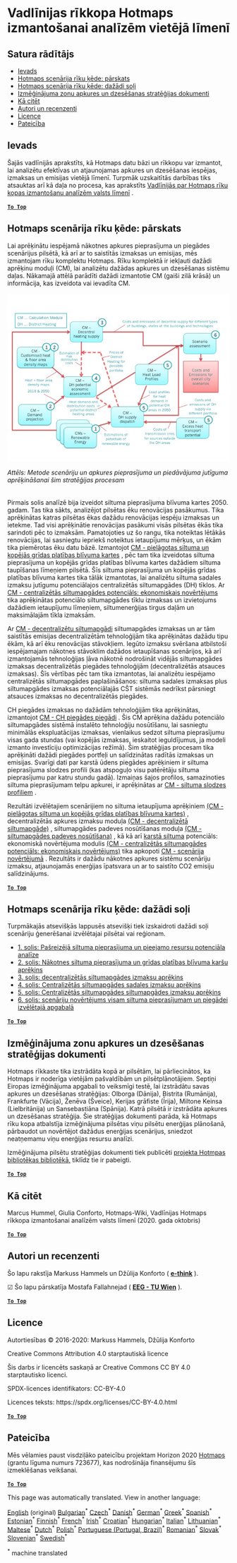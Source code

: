 <h1><a class="anchor" id="guidelines-for-using-the-hotmaps-toolbox-for-analyses-at-local-level" href="#guidelines-for-using-the-hotmaps-toolbox-for-analyses-at-local-level"><i class="fa fa-link"></i></a>Vadlīnijas rīkkopa Hotmaps izmantošanai analīzēm vietējā līmenī</h1><h2><a class="anchor" id="table-of-contents" href="#table-of-contents"><i class="fa fa-link"></i></a> Satura rādītājs</h2><ul><li> <a href="#introduction">Ievads</a></li><li> <a href="#the-hotmaps-scenario-toolchain-overview">Hotmaps scenārija rīku ķēde: pārskats</a></li><li> <a href="#the-hotmaps-scenario-toolchain-different-steps">Hotmaps scenārija rīku ķēde: dažādi soļi</a></li><li> <a href="#pilot-areas-heating-and-cooling-strategy-documents">Izmēģinājuma zonu apkures un dzesēšanas stratēģijas dokumenti</a></li><li> <a href="#how-to-cite">Kā citēt</a></li><li> <a href="#authors-and-reviewers">Autori un recenzenti</a></li><li> <a href="#license">Licence</a></li><li> <a href="#acknowledgement">Pateicība</a></li></ul><h2><a class="anchor" id="introduction" href="#introduction"><i class="fa fa-link"></i></a> Ievads</h2><p> Šajās vadlīnijās aprakstīts, kā Hotmaps datu bāzi un rīkkopu var izmantot, lai analizētu efektīvas un atjaunojamas apkures un dzesēšanas iespējas, izmaksas un emisijas vietējā līmenī. Turpmāk uzskaitītās darbības tiks atsauktas arī kā daļa no procesa, kas aprakstīts <a href="https://wiki.hotmaps.hevs.ch/en/guide-national-level-comprehensive-assessment-eed#introduction">Vadlīnijās par Hotmaps rīku kopas izmantošanu analīzēm valsts līmenī</a> .</p><p><ins> <code><strong><a href="#table-of-contents">To Top</a></strong></code></ins></p><h2><a class="anchor" id="the-hotmaps-scenario-toolchain--overview" href="#the-hotmaps-scenario-toolchain--overview"><i class="fa fa-link"></i></a> Hotmaps scenārija rīku ķēde: pārskats</h2><p> Lai aprēķinātu iespējamā nākotnes apkures pieprasījuma un piegādes scenārijus pilsētā, kā arī ar to saistītās izmaksas un emisijas, mēs izmantojam rīku komplektu Hotmaps. Rīku komplektā ir iekļauti dažādi aprēķinu moduļi (CM), lai analizētu dažādas apkures un dzesēšanas sistēmu daļas. Nākamajā attēlā parādīti dažādi izmantotie CM (gaiši zilā krāsā) un informācija, kas izveidota vai ievadīta CM.<br/><br/><img src="/en/guide-local-and-municipal-levels/Toolchain_29_06_2020.jpg"/></p><p> <em>Attēls: Metode scenāriju un apkures pieprasījuma un piedāvājuma jutīguma aprēķināšanai šim stratēģijas procesam</em><br/><br/><br/> Pirmais solis analīzē bija izveidot siltuma pieprasījuma blīvuma kartes 2050. gadam. Tas tika sākts, analizējot pilsētas ēku renovācijas pasākumus. Tika aprēķinātas katras pilsētas ēkas dažādu renovācijas iespēju izmaksas un ietekme. Tad visi aprēķinātie renovācijas pasākumi visās pilsētas ēkās tika sarindoti pēc to izmaksām. Pamatojoties uz šo rangu, tika noteiktas lētākās renovācijas, lai sasniegtu iepriekš noteiktus ietaupījumu mērķus, un ēkām tika piemērotas ēku datu bāzē. Izmantojot <a href="https://wiki.hotmaps.eu/en/CM-Customized-heat-and-floor-area-density-maps">CM - pielāgotas siltuma un kopējās grīdas platības blīvuma kartes</a> , pēc tam tika izveidotas siltuma pieprasījuma un kopējās grīdas platības blīvuma kartes dažādiem siltuma taupīšanas līmeņiem pilsētā. Šīs siltuma pieprasījuma un kopējās grīdas platības blīvuma kartes tika tālāk izmantotas, lai analizētu siltuma sadales izmaksu jutīgumu potenciālajos centralizētās siltumapgādes (DH) tīklos. Ar <a href="https://wiki.hotmaps.eu/en/CM-District-heating-potential-economic-assessment">CM - centralizētās siltumapgādes potenciāls: ekonomiskais novērtējums</a> tika aprēķinātas potenciālo siltumapgādes tīklu izmaksas un izvietojums dažādiem ietaupījumu līmeņiem, siltumenerģijas tirgus daļām un maksimālajām tīkla izmaksām.</p><p> Ar <a href="https://wiki.hotmaps.eu/en/CM-Decentral-heating-supply">CM - decentralizētu siltumapgādi</a> siltumapgādes izmaksas un ar tām saistītās emisijas decentralizētām tehnoloģijām tika aprēķinātas dažādu tipu ēkām, kā arī ēku renovācijas stāvokļiem. Iegūto izmaksu svēršana atbilstoši iespējamajam nākotnes stāvoklim dažādos ietaupīšanas scenārijos, kā arī izmantojamās tehnoloģijas ļāva nākotnē nodrošināt vidējās siltumapgādes izmaksas decentralizētās piegādes tehnoloģijām (decentralizētās atsauces izmaksas). Šīs vērtības pēc tam tika izmantotas, lai analizētu iespējamo centralizētās siltumapgādes paplašināšanos: siltuma sadales izmaksas plus siltumapgādes izmaksas potenciālajās CŠT sistēmās nedrīkst pārsniegt atsauces izmaksas no decentralizētās piegādes.</p><p> CH piegādes izmaksas no dažādām tehnoloģijām tika aprēķinātas, izmantojot <a href="https://wiki.hotmaps.eu/en/CM-District-heating-supply-dispatch">CM - CH piegādes piegādi</a> . Šis CM aprēķina dažādu potenciālo siltumapgādes sistēmā instalēto tehnoloģiju nosūtīšanu, lai sasniegtu minimālās ekspluatācijas izmaksas, vienlaikus sedzot siltuma pieprasījumu visas gada stundas (vai kopējās izmaksas, ieskaitot ieguldījumus, ja modeli izmanto investīciju optimizācijas režīmā). Šim stratēģijas procesam tika aprēķināti dažādi piegādes portfeļi un salīdzinātas radītās izmaksas un emisijas. Svarīgi dati par karstā ūdens piegādes aprēķiniem ir siltuma pieprasījuma slodzes profili (kas atspoguļo visu patērētāju siltuma pieprasījumu par katru stundu gadā). Izmaiņas šajos profilos, samazinoties siltuma pieprasījumam telpu apkurei, ir aprēķinātas ar <a href="https://wiki.hotmaps.hevs.ch/en/CM-Heat-load-profiles">CM - siltuma slodzes profiliem</a> .</p><p> Rezultāti izvēlētajiem scenārijiem no siltuma ietaupījuma aprēķiniem <a href="https://wiki.hotmaps.eu/en/CM-Customized-heat-and-floor-area-density-maps">(CM - pielāgotas siltuma un kopējās grīdas platības blīvuma kartes)</a> , decentralizētās apkures izmaksu moduļa <a href="https://wiki.hotmaps.eu/en/CM-Decentral-heating-supply">(CM - decentralizētā siltumapgāde)</a> , siltumapgādes padeves nosūtīšanas moduļa <a href="https://wiki.hotmaps.eu/en/CM-District-heating-supply-dispatch">(CM - siltumapgādes padeves nosūtīšana)</a> , kā kā arī <a href="https://wiki.hotmaps.eu/en/CM-District-heating-potential-economic-assessment">karstā siltuma</a> potenciāls: ekonomiskā novērtējuma modulis <a href="https://wiki.hotmaps.eu/en/CM-District-heating-potential-economic-assessment">(CM - centralizētās siltumapgādes potenciāls: ekonomiskais novērtējums)</a> tika apkopoti <a href="https://wiki.hotmaps.eu/en/CM-Scenario-assessment">CM - scenārija novērtējumā</a> . Rezultāts ir dažādu nākotnes apkures sistēmu scenāriju izmaksu, atjaunojamās enerģijas īpatsvara un ar to saistīto CO2 emisiju salīdzinājums.</p><p><ins> <code><strong><a href="#table-of-contents">To Top</a></strong></code></ins></p><h2><a class="anchor" id="the-hotmaps-scenario-toolchain--different-steps" href="#the-hotmaps-scenario-toolchain--different-steps"><i class="fa fa-link"></i></a> Hotmaps scenārija rīku ķēde: dažādi soļi</h2><p> Turpmākajās atsevišķās lappusēs atsevišķi tiek izskaidroti dažādi soļi scenāriju ģenerēšanai izvēlētajai pilsētai vai reģionam.</p><ul><li> <a href="https://wiki.hotmaps.eu/en/Step-1-Analysis-of-current-heat-demand-and-available-resource-potentials">1. solis: Pašreizējā siltuma pieprasījuma un pieejamo resursu potenciāla analīze</a></li><li> <a href="https://wiki.hotmaps.eu/en/Step-2-Calculation-of-future-heat-demand-and-gross-floor-area-density-maps">2. solis: Nākotnes siltuma pieprasījuma un grīdas platības blīvuma karšu aprēķins</a></li><li> <a href="https://wiki.hotmaps.eu/en/Step-3-Calculation-of-costs-of-decentral-heat-supply">3. solis: decentralizētās siltumapgādes izmaksu aprēķins</a></li><li> <a href="https://wiki.hotmaps.eu/en/Step-4-Calculation-of-district-heating-distribution-costs">4. solis: Centralizētās siltumapgādes sadales izmaksu aprēķins</a></li><li> <a href="https://wiki.hotmaps.eu/en/Step-5-Calculation-of-costs-of-heat-supply-to-district-heating">5. solis: Centralizētās siltumapgādes siltumapgādes izmaksu aprēķins</a></li><li> <a href="https://wiki.hotmaps.eu/en/Step-6-Assessment-of-scenarios-for-entire-heat-demand-and-supply-for-the-selected-area">6. solis: scenāriju novērtējums visam siltuma pieprasījumam un piegādei izvēlētajā apgabalā</a></li></ul><p><ins> <code><strong><a href="#table-of-contents">To Top</a></strong></code></ins></p><h2><a class="anchor" id="pilot-areas-heating-and-cooling-strategy-documents" href="#pilot-areas-heating-and-cooling-strategy-documents"><i class="fa fa-link"></i></a> Izmēģinājuma zonu apkures un dzesēšanas stratēģijas dokumenti</h2><p> Hotmaps rīkkaste tika izstrādāta kopā ar pilsētām, lai pārliecinātos, ka Hotmaps ir noderīga vietējām pašvaldībām un pilsētplānotājiem. Septiņi Eiropas izmēģinājuma apgabali to veiksmīgi testē, lai izstrādātu savas apkures un dzesēšanas stratēģijas: Olborga (Dānija), Bistrita (Rumānija), Frankfurte (Vācija), Ženēva (Šveice), Kerijas grāfiste (Īrija), Miltone Keinsa (Lielbritānija) un Sansebastiāna (Spānija). Katrā pilsētā ir izstrādāta apkures un dzesēšanas stratēģija. Šie stratēģijas dokumenti parāda, kā Hotmaps rīku kopa atbalstīja izmēģinājuma pilsētas viņu pilsētu enerģijas plānošanā, pārbaudot un novērtējot dažādus enerģijas scenārijus, sniedzot neatņemamu viņu enerģijas resursu analīzi.</p><p> Izmēģinājuma pilsētu stratēģijas dokumenti tiek publicēti <a href="https://www.hotmaps-project.eu/library/">projekta Hotmpas bibliotēkas bibliotēkā,</a> tiklīdz tie ir pabeigti.</p><p><ins> <code><strong><a href="#table-of-contents">To Top</a></strong></code></ins></p><h2><a class="anchor" id="how-to-cite" href="#how-to-cite"><i class="fa fa-link"></i></a> Kā citēt</h2><p> Marcus Hummel, Giulia Conforto, Hotmaps-Wiki, Vadlīnijas Hotmaps rīkkopa izmantošanai analīzēm valsts līmenī (2020. gada oktobris)</p><p><ins> <code><strong><a href="#table-of-contents">To Top</a></strong></code></ins></p><h2><a class="anchor" id="authors-and-reviewers" href="#authors-and-reviewers"><i class="fa fa-link"></i></a> Autori un recenzenti</h2><p> Šo lapu rakstīja Markuss Hammels un Džūlija Konforto ( <strong><a href="https://e-think.ac.at">e-think</a></strong> ).</p><p> ☑ Šo lapu pārskatīja Mostafa Fallahnejad ( <strong><a href="https://eeg.tuwien.ac.at/">EEG - TU Wien</a></strong> ).</p><p> <a href="#table-of-contents"><strong><code>To Top</code></strong></a></p><h2><a class="anchor" id="license" href="#license"><i class="fa fa-link"></i></a> Licence</h2><p> Autortiesības © 2016-2020: Markuss Hammels, Džūlija Konforto</p><p> Creative Commons Attribution 4.0 starptautiskā licence</p><p> Šis darbs ir licencēts saskaņā ar Creative Commons CC BY 4.0 starptautisko licenci.</p><p> SPDX-licences identifikators: CC-BY-4.0</p><p> Licences teksts: https://spdx.org/licenses/CC-BY-4.0.html</p><p><ins> <code><strong><a href="#table-of-contents">To Top</a></strong></code></ins></p><h2><a class="anchor" id="acknowledgement" href="#acknowledgement"><i class="fa fa-link"></i></a> Pateicība</h2><p> Mēs vēlamies paust visdziļāko pateicību projektam Horizon 2020 <a href="https://www.hotmaps-project.eu">Hotmaps</a> (grantu līguma numurs 723677), kas nodrošināja finansējumu šīs izmeklēšanas veikšanai.</p><p><ins> <code><strong><a href="#table-of-contents">To Top</a></strong></code></ins></p>
<!--- THIS IS A SUPER UNIQUE IDENTIFIER -->

This page was automatically translated. View in another language:

[English](../en/guide-local-and-municipal-levels) (original) [Bulgarian](../bg/guide-local-and-municipal-levels)<sup>\*</sup> [Czech](../cs/guide-local-and-municipal-levels)<sup>\*</sup> [Danish](../da/guide-local-and-municipal-levels)<sup>\*</sup> [German](../de/guide-local-and-municipal-levels)<sup>\*</sup> [Greek](../el/guide-local-and-municipal-levels)<sup>\*</sup> [Spanish](../es/guide-local-and-municipal-levels)<sup>\*</sup> [Estonian](../et/guide-local-and-municipal-levels)<sup>\*</sup> [Finnish](../fi/guide-local-and-municipal-levels)<sup>\*</sup> [French](../fr/guide-local-and-municipal-levels)<sup>\*</sup> [Irish](../ga/guide-local-and-municipal-levels)<sup>\*</sup> [Croatian](../hr/guide-local-and-municipal-levels)<sup>\*</sup> [Hungarian](../hu/guide-local-and-municipal-levels)<sup>\*</sup> [Italian](../it/guide-local-and-municipal-levels)<sup>\*</sup> [Lithuanian](../lt/guide-local-and-municipal-levels)<sup>\*</sup>  [Maltese](../mt/guide-local-and-municipal-levels)<sup>\*</sup> [Dutch](../nl/guide-local-and-municipal-levels)<sup>\*</sup> [Polish](../pl/guide-local-and-municipal-levels)<sup>\*</sup> [Portuguese (Portugal, Brazil)](../pt/guide-local-and-municipal-levels)<sup>\*</sup> [Romanian](../ro/guide-local-and-municipal-levels)<sup>\*</sup> [Slovak](../sk/guide-local-and-municipal-levels)<sup>\*</sup> [Slovenian](../sl/guide-local-and-municipal-levels)<sup>\*</sup> [Swedish](../sv/guide-local-and-municipal-levels)<sup>\*</sup> 

<sup>\*</sup> machine translated
